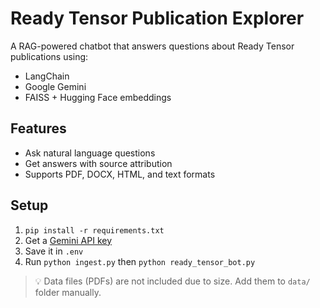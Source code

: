 # Ready Tensor Publication Explorer

A RAG-powered chatbot that answers questions about Ready Tensor publications using:
- LangChain
- Google Gemini 
- FAISS + Hugging Face embeddings

## Features
- Ask natural language questions
- Get answers with source attribution
- Supports PDF, DOCX, HTML, and text formats

## Setup
1. `pip install -r requirements.txt`
2. Get a [Gemini API key](https://aistudio.googlecom/)
3. Save it in `.env`
4. Run `python ingest.py` then `python ready_tensor_bot.py`

> 💡 Data files (PDFs) are not included due to size. Add them to `data/` folder manually.